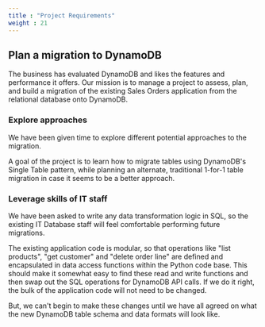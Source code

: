 ```yaml
---
title : "Project Requirements"
weight : 21
---
```


## Plan a migration to DynamoDB
The business has evaluated DynamoDB and likes the features and performance it offers.
Our mission is to manage a project to assess, plan, and build a migration of the existing 
Sales Orders application from the relational database onto DynamoDB.

### Explore approaches

We have been given time to explore different potential approaches to the migration.

A goal of the project is to learn how to migrate tables using DynamoDB's Single Table pattern,
while planning an alternate, traditional 1-for-1 table migration in case it seems to be a better approach.

### Leverage skills of IT staff

We have been asked to write any data transformation logic in SQL, so the existing IT Database staff
will feel comfortable performing future migrations. 

The existing application code is modular, so that operations like
"list products", "get customer" and "delete order line" are defined and encapsulated
in data access functions within the Python code base.
This should make it somewhat easy to find these read and write functions and then
swap out the SQL operations for DynamoDB API calls. If we do it right, the bulk of the application
code will not need to be changed. 

But, we can't begin to make these changes until we have
all agreed on what the new DynamoDB table schema and data formats will look like.


